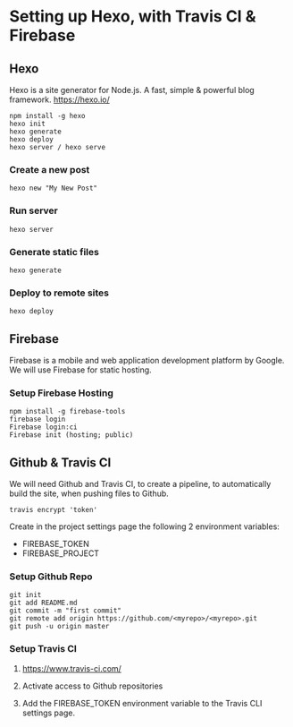 # Setting up Hexo, with Travis CI & Firebase

## Hexo

Hexo is a site generator for Node.js.
A fast, simple & powerful blog framework.
https://hexo.io/

```
npm install -g hexo
hexo init
hexo generate
hexo deploy
hexo server / hexo serve
```

### Create a new post

`hexo new "My New Post"`

### Run server

`hexo server`

### Generate static files

`hexo generate`

### Deploy to remote sites

`hexo deploy`


## Firebase

Firebase is a mobile and web application development platform by Google.
We will use Firebase for static hosting.

### Setup Firebase Hosting

```
npm install -g firebase-tools
firebase login
Firebase login:ci
Firebase init (hosting; public)
```

## Github & Travis CI

We will need Github and Travis CI, to create a pipeline,
to automatically build the site, when pushing files to Github.

```
travis encrypt 'token'
```

Create in the project settings page the following 2 environment variables:
- FIREBASE_TOKEN
- FIREBASE_PROJECT

### Setup Github Repo

```
git init
git add README.md
git commit -m "first commit"
git remote add origin https://github.com/<myrepo>/<myrepo>.git
git push -u origin master
```

### Setup Travis CI

1. https://www.travis-ci.com/

1. Activate access to Github repositories

1. Add the FIREBASE_TOKEN environment variable to the Travis CLI settings page.
